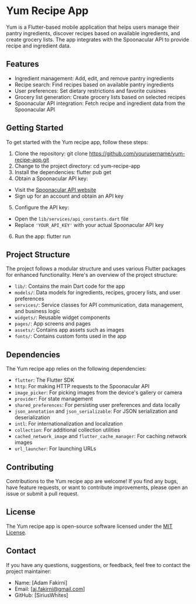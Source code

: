 # Yum Recipe App

Yum is a Flutter-based mobile application that helps users manage their pantry ingredients, discover recipes based on available ingredients, and create grocery lists. The app integrates with the Spoonacular API to provide recipe and ingredient data.

## Features

- Ingredient management: Add, edit, and remove pantry ingredients
- Recipe search: Find recipes based on available pantry ingredients
- User preferences: Set dietary restrictions and favorite cuisines
- Grocery list generation: Create grocery lists based on selected recipes
- Spoonacular API integration: Fetch recipe and ingredient data from the Spoonacular API

## Getting Started

To get started with the Yum recipe app, follow these steps:

1. Clone the repository: git clone https://github.com/yourusername/yum-recipe-app.git
2. Change to the project directory: cd yum-recipe-app
3. Install the dependencies: flutter pub get
4. Obtain a Spoonacular API key:
- Visit the [Spoonacular API website](https://spoonacular.com/food-api)
- Sign up for an account and obtain an API key
5. Configure the API key:
- Open the `lib/services/api_constants.dart` file
- Replace `'YOUR_API_KEY'` with your actual Spoonacular API key
6. Run the app: flutter run

## Project Structure

The project follows a modular structure and uses various Flutter packages for enhanced functionality. Here's an overview of the project structure:

- `lib/`: Contains the main Dart code for the app
- `models/`: Data models for ingredients, recipes, grocery lists, and user preferences
- `services/`: Service classes for API communication, data management, and business logic
- `widgets/`: Reusable widget components
- `pages/`: App screens and pages
- `assets/`: Contains app assets such as images
- `fonts/`: Contains custom fonts used in the app

## Dependencies

The Yum recipe app relies on the following dependencies:

- `flutter`: The Flutter SDK
- `http`: For making HTTP requests to the Spoonacular API
- `image_picker`: For picking images from the device's gallery or camera
- `provider`: For state management
- `shared_preferences`: For persisting user preferences and data locally
- `json_annotation` and `json_serializable`: For JSON serialization and deserialization
- `intl`: For internationalization and localization
- `collection`: For additional collection utilities
- `cached_network_image` and `flutter_cache_manager`: For caching network images
- `url_launcher`: For launching URLs

## Contributing

Contributions to the Yum recipe app are welcome! If you find any bugs, have feature requests, or want to contribute improvements, please open an issue or submit a pull request.

## License

The Yum recipe app is open-source software licensed under the [MIT License](LICENSE).

## Contact

If you have any questions, suggestions, or feedback, feel free to contact the project maintainer:

- Name: [Adam Fakirni]
- Email: [aj.fakirni@gmail.com]
- GitHub: [SiriusWhites]
